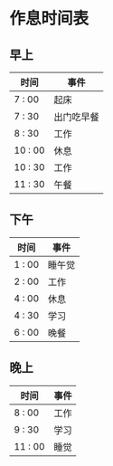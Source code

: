 # 作息时间表

## 早上

| 时间    | 事件       |
| ------- | ---------- |
| 7 : 00  | 起床       |
| 7 : 30  | 出门吃早餐 |
| 8 : 30  | 工作       |
| 10 : 00 | 休息       |
| 10 : 30 | 工作       |
| 11 : 30 | 午餐       |

## 下午

| 时间   | 事件   |
| ------ | ------ |
| 1 : 00 | 睡午觉 |
| 2 : 00 | 工作   |
| 4 : 00 | 休息   |
| 4 : 30 | 学习   |
| 6 : 00 | 晚餐   |

## 晚上

| 时间    | 事件 |
| ------- | ---- |
| 8 : 00  | 工作 |
| 9 : 30  | 学习 |
| 11 : 00 | 睡觉 |

